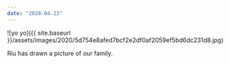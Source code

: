 ```yaml
---
date: "2020-04-23"
---
```


![yo yo]({{ site.baseurl }}/assets/images/2020/5d754e8afed7bcf2e2df0af2059ef5bd6dc231d8.jpg)

Riu has drawn a picture of our family.
